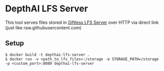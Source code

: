 # DepthAI LFS Server

This tool serves files stored in [Giftless LFS Server](https://github.com/datopian/giftless) over HTTP via direct link (just like raw.githubusercontent.com)

## Setup

```
$ docker build -t depthai-lfs-server .
$ docker run -v <path_to_lfs_files>:/storage -e STORAGE_PATH=/storage -p <custom_port>:8080 depthai-lfs-server
```
